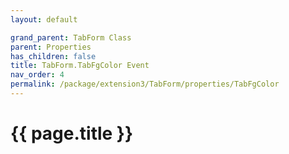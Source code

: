 ```yaml
---
layout: default

grand_parent: TabForm Class
parent: Properties
has_children: false
title: TabForm.TabFgColor Event
nav_order: 4
permalink: /package/extension3/TabForm/properties/TabFgColor
---
```

# {{ page.title }}
